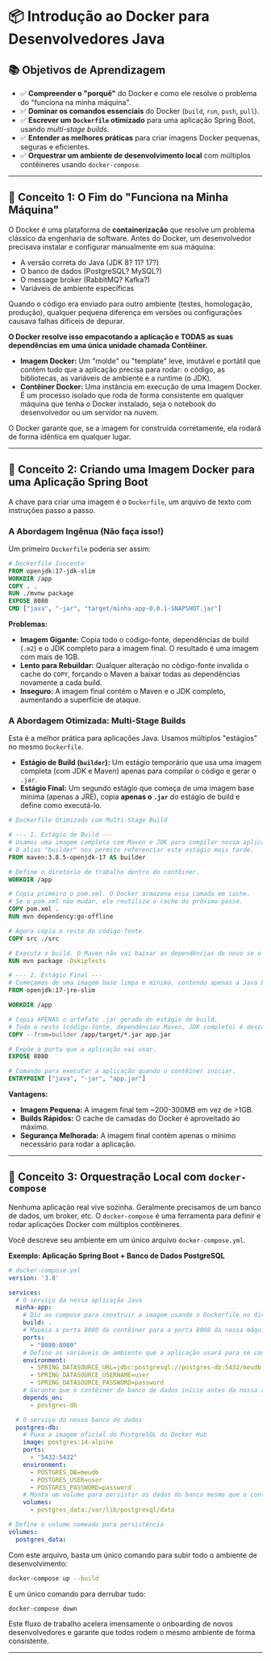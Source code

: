 # 📦 Introdução ao Docker para Desenvolvedores Java

## 📚 **Objetivos de Aprendizagem**

-   ✅ **Compreender o "porquê"** do Docker e como ele resolve o problema do "funciona na minha máquina".
-   ✅ **Dominar os comandos essenciais** do Docker (`build`, `run`, `push`, `pull`).
-   ✅ **Escrever um `Dockerfile` otimizado** para uma aplicação Spring Boot, usando _multi-stage builds_.
-   ✅ **Entender as melhores práticas** para criar imagens Docker pequenas, seguras e eficientes.
-   ✅ **Orquestrar um ambiente de desenvolvimento local** com múltiplos contêineres usando `docker-compose`.

---

## 🎯 **Conceito 1: O Fim do "Funciona na Minha Máquina"**

O Docker é uma plataforma de **containerização** que resolve um problema clássico da engenharia de software. Antes do Docker, um desenvolvedor precisava instalar e configurar manualmente em sua máquina:
-   A versão correta do Java (JDK 8? 11? 17?)
-   O banco de dados (PostgreSQL? MySQL?)
-   O message broker (RabbitMQ? Kafka?)
-   Variáveis de ambiente específicas

Quando o código era enviado para outro ambiente (testes, homologação, produção), qualquer pequena diferença em versões ou configurações causava falhas difíceis de depurar.

**O Docker resolve isso empacotando a aplicação e TODAS as suas dependências em uma única unidade chamada Contêiner.**

-   **Imagem Docker:** Um "molde" ou "template" leve, imutável e portátil que contém tudo que a aplicação precisa para rodar: o código, as bibliotecas, as variáveis de ambiente e a runtime (o JDK).
-   **Contêiner Docker:** Uma instância em execução de uma Imagem Docker. É um processo isolado que roda de forma consistente em qualquer máquina que tenha o Docker instalado, seja o notebook do desenvolvedor ou um servidor na nuvem.

O Docker garante que, se a imagem for construída corretamente, ela rodará de forma idêntica em qualquer lugar.

---

## 🎯 **Conceito 2: Criando uma Imagem Docker para uma Aplicação Spring Boot**

A chave para criar uma imagem é o `Dockerfile`, um arquivo de texto com instruções passo a passo.

### **A Abordagem Ingênua (Não faça isso!)**

Um primeiro `Dockerfile` poderia ser assim:
```dockerfile
# Dockerfile Inocente
FROM openjdk:17-jdk-slim
WORKDIR /app
COPY . .
RUN ./mvnw package
EXPOSE 8080
CMD ["java", "-jar", "target/minha-app-0.0.1-SNAPSHOT.jar"]
```
**Problemas:**
-   **Imagem Gigante:** Copia todo o código-fonte, dependências de build (`.m2`) e o JDK completo para a imagem final. O resultado é uma imagem com mais de 1GB.
-   **Lento para Rebuildar:** Qualquer alteração no código-fonte invalida o cache do `COPY`, forçando o Maven a baixar todas as dependências novamente a cada build.
-   **Inseguro:** A imagem final contém o Maven e o JDK completo, aumentando a superfície de ataque.

### **A Abordagem Otimizada: Multi-Stage Builds**

Esta é a melhor prática para aplicações Java. Usamos múltiplos "estágios" no mesmo `Dockerfile`.

-   **Estágio de Build (`builder`):** Um estágio temporário que usa uma imagem completa (com JDK e Maven) apenas para compilar o código e gerar o `.jar`.
-   **Estágio Final:** Um segundo estágio que começa de uma imagem base mínima (apenas a JRE), copia **apenas o `.jar`** do estágio de build e define como executá-lo.

```dockerfile
# Dockerfile Otimizado com Multi-Stage Build

# --- 1. Estágio de Build ---
# Usamos uma imagem completa com Maven e JDK para compilar nossa aplicação.
# O alias "builder" nos permite referenciar este estágio mais tarde.
FROM maven:3.8.5-openjdk-17 AS builder

# Define o diretório de trabalho dentro do contêiner.
WORKDIR /app

# Copia primeiro o pom.xml. O Docker armazena essa camada em cache.
# Se o pom.xml não mudar, ele reutiliza o cache do próximo passo.
COPY pom.xml .
RUN mvn dependency:go-offline

# Agora copia o resto do código-fonte.
COPY src ./src

# Executa o build. O Maven não vai baixar as dependências de novo se o pom.xml não mudou.
RUN mvn package -DskipTests

# --- 2. Estágio Final ---
# Começamos de uma imagem base limpa e mínima, contendo apenas a Java Runtime.
FROM openjdk:17-jre-slim

WORKDIR /app

# Copia APENAS o artefato .jar gerado do estágio de build.
# Todo o resto (código-fonte, dependências Maven, JDK completo) é descartado.
COPY --from=builder /app/target/*.jar app.jar

# Expõe a porta que a aplicação vai usar.
EXPOSE 8080

# Comando para executar a aplicação quando o contêiner iniciar.
ENTRYPOINT ["java", "-jar", "app.jar"]
```
**Vantagens:**
-   **Imagem Pequena:** A imagem final tem ~200-300MB em vez de >1GB.
-   **Builds Rápidos:** O cache de camadas do Docker é aproveitado ao máximo.
-   **Segurança Melhorada:** A imagem final contém apenas o mínimo necessário para rodar a aplicação.

---

## 🎯 **Conceito 3: Orquestração Local com `docker-compose`**

Nenhuma aplicação real vive sozinha. Geralmente precisamos de um banco de dados, um broker, etc. O `docker-compose` é uma ferramenta para definir e rodar aplicações Docker com múltiplos contêineres.

Você descreve seu ambiente em um único arquivo `docker-compose.yml`.

**Exemplo: Aplicação Spring Boot + Banco de Dados PostgreSQL**

```yaml
# docker-compose.yml
version: '3.8'

services:
  # O serviço da nossa aplicação Java
  minha-app:
    # Diz ao compose para construir a imagem usando o Dockerfile no diretório atual
    build: .
    # Mapeia a porta 8080 do contêiner para a porta 8080 da nossa máquina
    ports:
      - "8080:8080"
    # Define as variáveis de ambiente que a aplicação usará para se conectar ao banco
    environment:
      - SPRING_DATASOURCE_URL=jdbc:postgresql://postgres-db:5432/meudb
      - SPRING_DATASOURCE_USERNAME=user
      - SPRING_DATASOURCE_PASSWORD=password
    # Garante que o contêiner do banco de dados inicie antes da nossa aplicação
    depends_on:
      - postgres-db

  # O serviço do nosso banco de dados
  postgres-db:
    # Puxa a imagem oficial do PostgreSQL do Docker Hub
    image: postgres:14-alpine
    ports:
      - "5432:5432"
    environment:
      - POSTGRES_DB=meudb
      - POSTGRES_USER=user
      - POSTGRES_PASSWORD=password
    # Monta um volume para persistir os dados do banco mesmo que o contêiner seja removido
    volumes:
      - postgres_data:/var/lib/postgresql/data

# Define o volume nomeado para persistência
volumes:
  postgres_data:
```

Com este arquivo, basta um único comando para subir todo o ambiente de desenvolvimento:
```bash
docker-compose up --build
```
E um único comando para derrubar tudo:
```bash
docker-compose down
```

Este fluxo de trabalho acelera imensamente o onboarding de novos desenvolvedores e garante que todos rodem o mesmo ambiente de forma consistente.

--- 